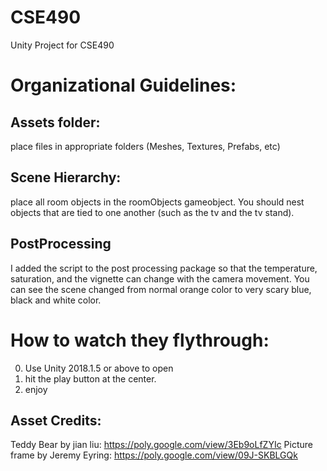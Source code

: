 # CSE490
Unity Project for CSE490

# Organizational Guidelines:
## Assets folder: 
place files in appropriate folders (Meshes, Textures, Prefabs, etc)
## Scene Hierarchy: 
place all room objects in the roomObjects gameobject.
You should nest objects that are tied to one another (such as the tv and the tv stand).
## PostProcessing
I added the script to the post processing package so that the temperature, saturation, and the vignette can change with the camera movement. You can see the scene changed from normal orange color to very scary blue, black and white color.



# How to watch they flythrough: 

0. Use Unity 2018.1.5 or above to open
1. hit the play button at the center.
2. enjoy


## Asset Credits:
Teddy Bear by jian liu: https://poly.google.com/view/3Eb9oLfZYIc
Picture frame by Jeremy Eyring: https://poly.google.com/view/09J-SKBLGQk 
